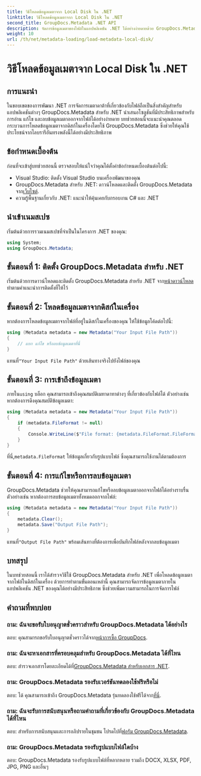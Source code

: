 ```yaml
---
title: วิธีโหลดข้อมูลเมตาจาก Local Disk ใน .NET
linktitle: วิธีโหลดข้อมูลเมตาจาก Local Disk ใน .NET
second_title: GroupDocs.Metadata .NET API
description: จัดการข้อมูลเมตาของไฟล์ในแอปพลิเคชัน .NET ได้อย่างง่ายดายด้วย GroupDocs.Metadata เพื่อความสามารถในการจัดการไฟล์ที่ได้รับการปรับปรุง
weight: 10
url: /th/net/metadata-loading/load-metadata-local-disk/
---
```


# วิธีโหลดข้อมูลเมตาจาก Local Disk ใน .NET

## การแนะนำ
ในขอบเขตของการพัฒนา .NET การจัดการเมตาดาต้าที่เกี่ยวข้องกับไฟล์ถือเป็นสิ่งสำคัญสำหรับแอปพลิเคชันต่างๆ GroupDocs.Metadata สำหรับ .NET นำเสนอโซลูชันที่มีประสิทธิภาพสำหรับการอ่าน แก้ไข และลบข้อมูลเมตาออกจากไฟล์ได้อย่างง่ายดาย บทช่วยสอนนี้จะแนะนำคุณตลอดกระบวนการโหลดข้อมูลเมตาจากดิสก์ในเครื่องโดยใช้ GroupDocs.Metadata ซึ่งช่วยให้คุณใช้ประโยชน์จากไลบรารีอันทรงพลังนี้ได้อย่างมีประสิทธิภาพ
## ข้อกำหนดเบื้องต้น
ก่อนที่จะเข้าสู่บทช่วยสอนนี้ ตรวจสอบให้แน่ใจว่าคุณได้ตั้งค่าข้อกำหนดเบื้องต้นต่อไปนี้:
- Visual Studio: ติดตั้ง Visual Studio บนเครื่องพัฒนาของคุณ
-  GroupDocs.Metadata สำหรับ .NET: ดาวน์โหลดและติดตั้ง GroupDocs.Metadata จาก[เว็บไซต์](https://releases.groupdocs.com/metadata/net/).
- ความรู้พื้นฐานเกี่ยวกับ .NET: แนะนำให้คุ้นเคยกับกรอบงาน C# และ .NET

## นำเข้าเนมสเปซ
เริ่มต้นด้วยการรวมเนมสเปซที่จำเป็นในโครงการ .NET ของคุณ:
```csharp
using System;
using GroupDocs.Metadata;
```
## ขั้นตอนที่ 1: ติดตั้ง GroupDocs.Metadata สำหรับ .NET
 เริ่มต้นด้วยการดาวน์โหลดและติดตั้ง GroupDocs.Metadata สำหรับ .NET จาก[หน้าดาวน์โหลด](https://releases.groupdocs.com/metadata/net/)ทำตามคำแนะนำการติดตั้งที่ให้ไว้
## ขั้นตอนที่ 2: โหลดข้อมูลเมตาจากดิสก์ในเครื่อง
หากต้องการโหลดข้อมูลเมตาจากไฟล์ที่อยู่ในดิสก์ในเครื่องของคุณ ให้ใช้ข้อมูลโค้ดต่อไปนี้:
```csharp
using (Metadata metadata = new Metadata("Your Input File Path"))
{
    // แยก แก้ไข หรือลบข้อมูลเมตาที่นี่
}
```
 แทนที่`"Your Input File Path"` ด้วยเส้นทางจริงไปยังไฟล์ของคุณ
## ขั้นตอนที่ 3: การเข้าถึงข้อมูลเมตา
 ภายใน`using` บล็อก คุณสามารถเข้าถึงคุณสมบัติเมทาดาทาต่างๆ ที่เกี่ยวข้องกับไฟล์ได้ ตัวอย่างเช่น หากต้องการดึงคุณสมบัติข้อมูลเมตา:
```csharp
using (Metadata metadata = new Metadata("Your Input File Path"))
{
    if (metadata.FileFormat != null)
    {
        Console.WriteLine($"File format: {metadata.FileFormat.FileFormatType}");
    }
}
```
 ที่นี่,`metadata.FileFormat` ให้ข้อมูลเกี่ยวกับรูปแบบไฟล์ ซึ่งคุณสามารถใช้งานได้ตามต้องการ
## ขั้นตอนที่ 4: การแก้ไขหรือการลบข้อมูลเมตา
GroupDocs.Metadata ช่วยให้คุณสามารถแก้ไขหรือลบข้อมูลเมตาออกจากไฟล์ได้อย่างราบรื่น ตัวอย่างเช่น หากต้องการลบข้อมูลเมตาทั้งหมดออกจากไฟล์:
```csharp
using (Metadata metadata = new Metadata("Your Input File Path"))
{
    metadata.Clear();
    metadata.Save("Output File Path");
}
```
 แทนที่`"Output File Path"` พร้อมเส้นทางที่ต้องการเพื่อบันทึกไฟล์หลังจากลบข้อมูลเมตา

## บทสรุป
ในบทช่วยสอนนี้ เราได้สำรวจวิธีใช้ GroupDocs.Metadata สำหรับ .NET เพื่อโหลดข้อมูลเมตาจากไฟล์ในดิสก์ในเครื่อง ด้วยการทำตามขั้นตอนเหล่านี้ คุณสามารถจัดการข้อมูลเมตาภายในแอปพลิเคชัน .NET ของคุณได้อย่างมีประสิทธิภาพ ซึ่งช่วยเพิ่มความสามารถในการจัดการไฟล์

## คำถามที่พบบ่อย
### ถาม: ฉันจะขอรับใบอนุญาตชั่วคราวสำหรับ GroupDocs.Metadata ได้อย่างไร
 ตอบ: คุณสามารถขอรับใบอนุญาตชั่วคราวได้จาก[หน้าการซื้อ GroupDocs](https://purchase.groupdocs.com/temporary-license/).
### ถาม: ฉันจะหาเอกสารที่ครอบคลุมสำหรับ GroupDocs.Metadata ได้ที่ไหน
 ตอบ: สำรวจเอกสารโดยละเอียดได้ที่[GroupDocs.Metadata สำหรับเอกสาร .NET](https://tutorials.groupdocs.com/metadata/net/).
### ถาม: GroupDocs.Metadata รองรับเวอร์ชันทดลองใช้ฟรีหรือไม่
 ตอบ: ได้ คุณสามารถเข้าถึง GroupDocs.Metadata รุ่นทดลองใช้ฟรีได้จาก[ที่นี่](https://releases.groupdocs.com/).
### ถาม: ฉันจะรับการสนับสนุนหรือถามคำถามที่เกี่ยวข้องกับ GroupDocs.Metadata ได้ที่ไหน
 ตอบ: สำหรับการสนับสนุนและการอภิปรายในชุมชน โปรดไปที่[ฟอรัม GroupDocs.Metadata](https://forum.groupdocs.com/c/metadata/14).
### ถาม: GroupDocs.Metadata รองรับรูปแบบไฟล์ใดบ้าง
ตอบ: GroupDocs.Metadata รองรับรูปแบบไฟล์ที่หลากหลาย รวมถึง DOCX, XLSX, PDF, JPG, PNG และอื่นๆ